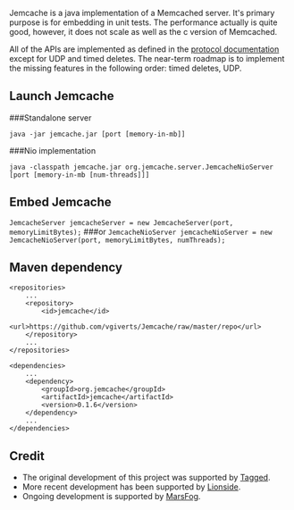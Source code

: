 Jemcache is a java implementation of a Memcached server. It's primary purpose is for embedding in unit tests. The performance actually is quite good, however, it does not scale as well as the c version of Memcached. 

All of the APIs are implemented as defined in the [protocol documentation](http://code.sixapart.com/svn/memcached/trunk/server/doc/protocol.txt) except for UDP and timed deletes. The near-term roadmap is to implement the missing features in the following order: timed deletes, UDP.


Launch Jemcache
----

###Standalone server

`java -jar jemcache.jar [port [memory-in-mb]]`


###Nio implementation

`java -classpath jemcache.jar org.jemcache.server.JemcacheNioServer [port [memory-in-mb [num-threads]]]`


Embed Jemcache
----

`JemcacheServer jemcacheServer = new JemcacheServer(port, memoryLimitBytes);`
###or
`JemcacheNioServer jemcacheNioServer = new JemcacheNioServer(port, memoryLimitBytes, numThreads);`


Maven dependency
----

    <repositories>
        ...
        <repository>
            <id>jemcache</id>
            <url>https://github.com/vgiverts/Jemcache/raw/master/repo</url>
        </repository>
        ...
    </repositories>
    
    <dependencies>
        ...
        <dependency>
            <groupId>org.jemcache</groupId>
            <artifactId>jemcache</artifactId>
            <version>0.1.6</version>
        </dependency>
        ...
    </dependencies>

Credit
----

- The original development of this project was supported by [Tagged](http://about-tagged.com/). 
- More recent development has been supported by [Lionside](http://www.lionside.com/).
- Ongoing development is supported by [MarsFog](http://marsfog.com).
